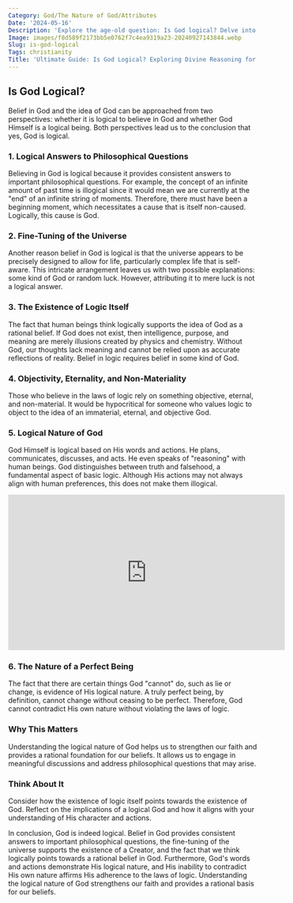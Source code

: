 ```yaml
---
Category: God/The Nature of God/Attributes
Date: '2024-05-16'
Description: 'Explore the age-old question: Is God logical? Delve into the philosophical arguments and perspectives that contemplate the rationality of divine existence.'
Image: images/f8d589f2173bb5e0762f7c4ea9319a23-20240927143844.webp
Slug: is-god-logical
Tags: christianity
Title: 'Ultimate Guide: Is God Logical? Exploring Divine Reasoning for Christian Believers'
---
```


## Is God Logical?

Belief in God and the idea of God can be approached from two perspectives: whether it is logical to believe in God and whether God Himself is a logical being. Both perspectives lead us to the conclusion that yes, God is logical.

### 1. Logical Answers to Philosophical Questions

Believing in God is logical because it provides consistent answers to important philosophical questions. For example, the concept of an infinite amount of past time is illogical since it would mean we are currently at the "end" of an infinite string of moments. Therefore, there must have been a beginning moment, which necessitates a cause that is itself non-caused. Logically, this cause is God.

### 2. Fine-Tuning of the Universe

Another reason belief in God is logical is that the universe appears to be precisely designed to allow for life, particularly complex life that is self-aware. This intricate arrangement leaves us with two possible explanations: some kind of God or random luck. However, attributing it to mere luck is not a logical answer.

### 3. The Existence of Logic Itself

The fact that human beings think logically supports the idea of God as a rational belief. If God does not exist, then intelligence, purpose, and meaning are merely illusions created by physics and chemistry. Without God, our thoughts lack meaning and cannot be relied upon as accurate reflections of reality. Belief in logic requires belief in some kind of God.

### 4. Objectivity, Eternality, and Non-Materiality

Those who believe in the laws of logic rely on something objective, eternal, and non-material. It would be hypocritical for someone who values logic to object to the idea of an immaterial, eternal, and objective God.

### 5. Logical Nature of God

God Himself is logical based on His words and actions. He plans, communicates, discusses, and acts. He even speaks of "reasoning" with human beings. God distinguishes between truth and falsehood, a fundamental aspect of basic logic. Although His actions may not always align with human preferences, this does not make them illogical.


<iframe width="560" height="315" src="https://www.youtube.com/embed/eINsKdc7K-k" frameborder="0" allow="autoplay; encrypted-media" allowfullscreen></iframe>


### 6. The Nature of a Perfect Being

The fact that there are certain things God "cannot" do, such as lie or change, is evidence of His logical nature. A truly perfect being, by definition, cannot change without ceasing to be perfect. Therefore, God cannot contradict His own nature without violating the laws of logic.

### Why This Matters

Understanding the logical nature of God helps us to strengthen our faith and provides a rational foundation for our beliefs. It allows us to engage in meaningful discussions and address philosophical questions that may arise.

### Think About It

Consider how the existence of logic itself points towards the existence of God. Reflect on the implications of a logical God and how it aligns with your understanding of His character and actions.

In conclusion, God is indeed logical. Belief in God provides consistent answers to important philosophical questions, the fine-tuning of the universe supports the existence of a Creator, and the fact that we think logically points towards a rational belief in God. Furthermore, God's words and actions demonstrate His logical nature, and His inability to contradict His own nature affirms His adherence to the laws of logic. Understanding the logical nature of God strengthens our faith and provides a rational basis for our beliefs.